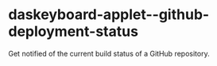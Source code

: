 # daskeyboard-applet--github-deployment-status
Get notified of the current build status of a GitHub repository.
